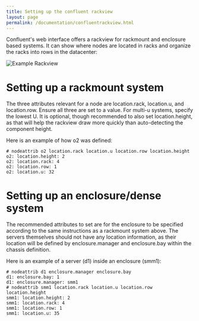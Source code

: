 ```yaml
---
title: Setting up the confluent rackview
layout: page
permalink: /documentation/confluentrackview.html
---
```


Confluent's web interface offers a rackview for rackmount and enclosure based systems. It can show where nodes are located in
racks and organize the racks into rows in the datacenter:

![Example Rackview]({{site.baseurl}}/assets/rackview.png)

# Setting up a rackmount system

The three attributes relevant for a node are location.rack, location.u, and location.row. Ensure all three are set to a value. For multi-u systems, specify the lowest U. It is optional, though
recommended to also set location.height, as that will help the rackview draw more quickly than auto-detecting the component height.

Here is an example of how o2 was defined:

    # nodeattrib o2 location.rack location.u location.row location.height
    o2: location.height: 2
    o2: location.rack: 4
    o2: location.row: 1
    o2: location.u: 32


# Setting up an enclosure/dense system

The recommended attributes to set are for the enclosure to be specified according to the same instructions as a rackmount system above. The servers themselves
should not have any location information, as their location will be defined by enclosure.manager and enclosure.bay within the chassis definition.

Here is an example of a server (d1) inside an enclosure (smm1):

    # nodeattrib d1 enclosure.manager enclosure.bay
    d1: enclosure.bay: 1
    d1: enclosure.manager: smm1
    # nodeattrib smm1 location.rack location.u location.row location.height
    smm1: location.height: 2
    smm1: location.rack: 4
    smm1: location.row: 1
    smm1: location.u: 35



